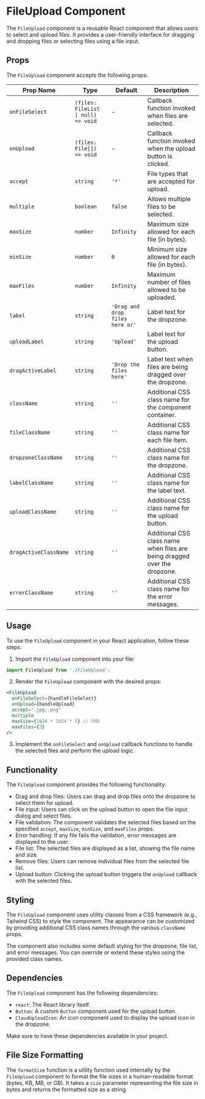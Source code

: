 # FileUpload Component

The `FileUpload` component is a reusable React component that allows users to select and upload files. It provides a user-friendly interface for dragging and dropping files or selecting files using a file input.

## Props

The `FileUpload` component accepts the following props:

| Prop Name | Type | Default | Description |
|-----------|------|---------|-------------|
| `onFileSelect` | `(files: FileList \| null) => void` | - | Callback function invoked when files are selected. |
| `onUpload` | `(files: File[]) => void` | - | Callback function invoked when the upload button is clicked. |
| `accept` | `string` | `'*'` | File types that are accepted for upload. |
| `multiple` | `boolean` | `false` | Allows multiple files to be selected. |
| `maxSize` | `number` | `Infinity` | Maximum size allowed for each file (in bytes). |
| `minSize` | `number` | `0` | Minimum size allowed for each file (in bytes). |
| `maxFiles` | `number` | `Infinity` | Maximum number of files allowed to be uploaded. |
| `label` | `string` | `'Drag and drop files here or'` | Label text for the dropzone. |
| `uploadLabel` | `string` | `'Upload'` | Label text for the upload button. |
| `dragActiveLabel` | `string` | `'Drop the files here'` | Label text when files are being dragged over the dropzone. |
| `className` | `string` | `''` | Additional CSS class name for the component container. |
| `fileClassName` | `string` | `''` | Additional CSS class name for each file item. |
| `dropzoneClassName` | `string` | `''` | Additional CSS class name for the dropzone. |
| `labelClassName` | `string` | `''` | Additional CSS class name for the label text. |
| `uploadClassName` | `string` | `''` | Additional CSS class name for the upload button. |
| `dragActiveClassName` | `string` | `''` | Additional CSS class name when files are being dragged over the dropzone. |
| `errorClassName` | `string` | `''` | Additional CSS class name for the error messages. |

## Usage

To use the `FileUpload` component in your React application, follow these steps:

1. Import the `FileUpload` component into your file:

```jsx
import FileUpload from './FileUpload';
```

2. Render the `FileUpload` component with the desired props:

```jsx
<FileUpload
  onFileSelect={handleFileSelect}
  onUpload={handleUpload}
  accept=".jpg,.png"
  multiple
  maxSize={1024 * 1024 * 5} // 5MB
  maxFiles={3}
/>
```

3. Implement the `onFileSelect` and `onUpload` callback functions to handle the selected files and perform the upload logic.

## Functionality

The `FileUpload` component provides the following functionality:

- Drag and drop files: Users can drag and drop files onto the dropzone to select them for upload.
- File input: Users can click on the upload button to open the file input dialog and select files.
- File validation: The component validates the selected files based on the specified `accept`, `maxSize`, `minSize`, and `maxFiles` props.
- Error handling: If any file fails the validation, error messages are displayed to the user.
- File list: The selected files are displayed as a list, showing the file name and size.
- Remove files: Users can remove individual files from the selected file list.
- Upload button: Clicking the upload button triggers the `onUpload` callback with the selected files.

## Styling

The `FileUpload` component uses utility classes from a CSS framework (e.g., Tailwind CSS) to style the component. The appearance can be customized by providing additional CSS class names through the various `className` props.

The component also includes some default styling for the dropzone, file list, and error messages. You can override or extend these styles using the provided class names.

## Dependencies

The `FileUpload` component has the following dependencies:

- `react`: The React library itself.
- `Button`: A custom `Button` component used for the upload button.
- `CloudUploadIcon`: An icon component used to display the upload icon in the dropzone.

Make sure to have these dependencies available in your project.

## File Size Formatting

The `formatSize` function is a utility function used internally by the `FileUpload` component to format the file sizes in a human-readable format (bytes, KB, MB, or GB). It takes a `size` parameter representing the file size in bytes and returns the formatted size as a string.